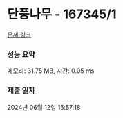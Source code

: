 # 단풍나무 - 167345/1 

[문제 링크](https://level.goorm.io/exam/167345/%EB%8B%A8%ED%92%8D%EB%82%98%EB%AC%B4/quiz/1) 

### 성능 요약

메모리: 31.75 MB, 시간: 0.05 ms

### 제출 일자

2024년 06월 12일 15:57:18

